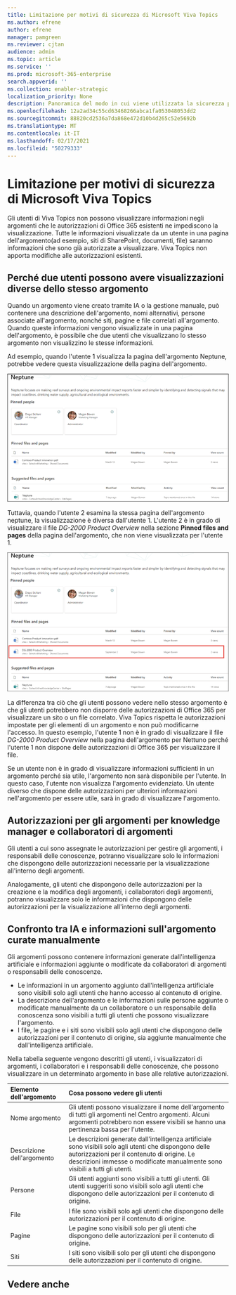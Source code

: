 ```yaml
---
title: Limitazione per motivi di sicurezza di Microsoft Viva Topics
ms.author: efrene
author: efrene
manager: pamgreen
ms.reviewer: cjtan
audience: admin
ms.topic: article
ms.service: ''
ms.prod: microsoft-365-enterprise
search.appverid: ''
ms.collection: enabler-strategic
localization_priority: None
description: Panoramica del modo in cui viene utilizzata la sicurezza per visualizzare gli argomenti.
ms.openlocfilehash: 12a2ad34c55cd63468266abca1fa053048053dd2
ms.sourcegitcommit: 88820cd2536a7da868e472d10b4d265c52e5692b
ms.translationtype: MT
ms.contentlocale: it-IT
ms.lasthandoff: 02/17/2021
ms.locfileid: "50279333"
---
```

# <a name="microsoft-viva-topics-security-trimming"></a>Limitazione per motivi di sicurezza di Microsoft Viva Topics 

Gli utenti di Viva Topics non possono visualizzare informazioni negli argomenti che le autorizzazioni di Office 365 esistenti ne impediscono la visualizzazione. Tutte le informazioni visualizzate da un utente in una pagina dell'argomento(ad esempio, siti di SharePoint, documenti, file) saranno informazioni che sono già autorizzate a visualizzare. Viva Topics non apporta modifiche alle autorizzazioni esistenti.

## <a name="why-two-users-may-have-different-views-of-the-same-topic"></a>Perché due utenti possono avere visualizzazioni diverse dello stesso argomento

Quando un argomento viene creato tramite IA o la gestione manuale, può contenere una descrizione dell'argomento, nomi alternativi, persone associate all'argomento, nonché siti, pagine e file correlati all'argomento. Quando queste informazioni vengono visualizzate in una pagina dell'argomento, è possibile che due utenti che visualizzano lo stesso argomento non visualizzino le stesse informazioni.
  
Ad esempio, quando l'utente 1 visualizza la pagina dell'argomento Neptune, potrebbe vedere questa visualizzazione della pagina dell'argomento.

![Argomento neptune per l'utente 1](../media/knowledge-management/user2-topic-view.png) </br> 

Tuttavia, quando l'utente 2 esamina la stessa pagina dell'argomento neptune, la visualizzazione è diversa dall'utente 1.  L'utente 2 è in grado di visualizzare il file *DG-2000 Product Overview* nella sezione **Pinned files and pages** della pagina dell'argomento, che non viene visualizzata per l'utente 1. 

![Argomento Neptune per l'utente 2](../media/knowledge-management/user1-topic-view.png) </br> 

La differenza tra ciò che gli utenti possono vedere nello stesso argomento è che gli utenti potrebbero non disporre delle autorizzazioni di Office 365 per visualizzare un sito o un file correlato.  Viva Topics rispetta le autorizzazioni impostate per gli elementi di un argomento e non può modificarne l'accesso. In questo esempio, l'utente 1 non è in grado di visualizzare il file *DG-2000 Product Overview* nella pagina dell'argomento per Nettuno perché l'utente 1 non dispone delle autorizzazioni di Office 365 per visualizzare il file.

Se un utente non è in grado di visualizzare informazioni sufficienti in un argomento perché sia utile, l'argomento non sarà disponibile per l'utente. In questo caso, l'utente non visualizza l'argomento evidenziato. Un utente diverso che dispone delle autorizzazioni per ulteriori informazioni nell'argomento per essere utile, sarà in grado di visualizzare l'argomento.


## <a name="topic-permissions-for-knowledge-managers-and-topic-contributors"></a>Autorizzazioni per gli argomenti per knowledge manager e collaboratori di argomenti

Gli utenti a cui sono assegnate le autorizzazioni per gestire gli argomenti, i responsabili delle conoscenze, potranno visualizzare solo le informazioni che dispongono delle autorizzazioni necessarie per la visualizzazione all'interno degli argomenti.

Analogamente, gli utenti che dispongono delle autorizzazioni per la creazione e la modifica degli argomenti, i collaboratori degli argomenti, potranno visualizzare solo le informazioni che dispongono delle autorizzazioni per la visualizzazione all'interno degli argomenti. 


## <a name="ai-versus-manually-curated-topic-information"></a>Confronto tra IA e informazioni sull'argomento curate manualmente

Gli argomenti possono contenere informazioni generate dall'intelligenza artificiale e informazioni aggiunte o modificate da collaboratori di argomenti o responsabili delle conoscenze.

 - Le informazioni in un argomento aggiunto dall'intelligenza artificiale sono visibili solo agli utenti che hanno accesso al contenuto di origine.
 - La descrizione dell'argomento e le informazioni sulle persone aggiunte o modificate manualmente da un collaboratore o un responsabile della conoscenza sono visibili a tutti gli utenti che possono visualizzare l'argomento.
 - I file, le pagine e i siti sono visibili solo agli utenti che dispongono delle autorizzazioni per il contenuto di origine, sia aggiunte manualmente che dall'intelligenza artificiale.

Nella tabella seguente vengono descritti gli utenti, i visualizzatori di argomenti, i collaboratori e i responsabili delle conoscenze, che possono visualizzare in un determinato argomento in base alle relative autorizzazioni.

|Elemento dell'argomento|Cosa possono vedere gli utenti|
|:---------|:------------------|
|Nome argomento|Gli utenti possono visualizzare il nome dell'argomento di tutti gli argomenti nel Centro argomenti. Alcuni argomenti potrebbero non essere visibili se hanno una pertinenza bassa per l'utente.|
|Descrizione dell'argomento|Le descrizioni generate dall'intelligenza artificiale sono visibili solo agli utenti che dispongono delle autorizzazioni per il contenuto di origine. Le descrizioni immesse o modificate manualmente sono visibili a tutti gli utenti.|
|Persone|Gli utenti aggiunti sono visibili a tutti gli utenti. Gli utenti suggeriti sono visibili solo agli utenti che dispongono delle autorizzazioni per il contenuto di origine.|
|File|I file sono visibili solo agli utenti che dispongono delle autorizzazioni per il contenuto di origine.|
|Pagine|Le pagine sono visibili solo per gli utenti che dispongono delle autorizzazioni per il contenuto di origine.|
|Siti|I siti sono visibili solo per gli utenti che dispongono delle autorizzazioni per il contenuto di origine.|




## <a name="see-also"></a>Vedere anche

